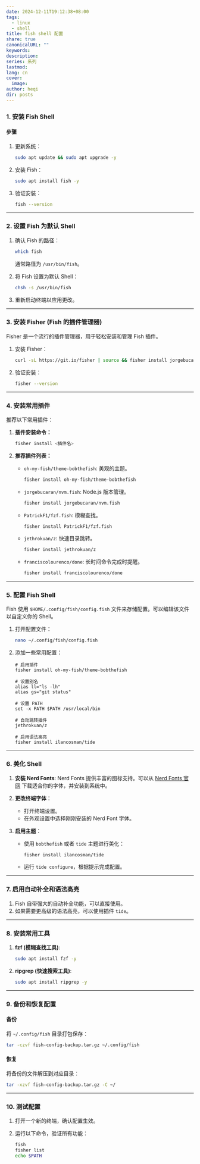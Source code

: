 ```yaml
---
date: 2024-12-11T19:12:38+08:00
tags:
  - linux
  - shell
title: fish shell 配置
share: true
canonicalURL: ""
keywords: 
description: 
series: 系列
lastmod: 
lang: cn
cover:
  image: 
author: heqi
dir: posts
---
```




### **1. 安装 Fish Shell**

#### **步骤**

1. 更新系统：
    
    ```bash
    sudo apt update && sudo apt upgrade -y
    ```
    
2. 安装 Fish：
    
    ```bash
    sudo apt install fish -y
    ```
    
3. 验证安装：
    
    ```bash
    fish --version
    ```
    

---

### **2. 设置 Fish 为默认 Shell**

1. 确认 Fish 的路径：
    
    ```bash
    which fish
    ```
    
    通常路径为 `/usr/bin/fish`。
2. 将 Fish 设置为默认 Shell：
    
    ```bash
    chsh -s /usr/bin/fish
    ```
    
3. 重新启动终端以应用更改。

---

### **3. 安装 Fisher (Fish 的插件管理器)**

Fisher 是一个流行的插件管理器，用于轻松安装和管理 Fish 插件。

1. 安装 Fisher：
    
    ```bash
    curl -sL https://git.io/fisher | source && fisher install jorgebucaran/fisher
    ```
    
2. 验证安装：
    
    ```bash
    fisher --version
    ```
    

---

### **4. 安装常用插件**

推荐以下常用插件：

1. **插件安装命令：**
    
    ```bash
    fisher install <插件名>
    ```
    
2. **推荐插件列表：**
    - `oh-my-fish/theme-bobthefish`: 美观的主题。
        
        ```bash
        fisher install oh-my-fish/theme-bobthefish
        ```
        
    - `jorgebucaran/nvm.fish`: Node.js 版本管理。
        
        ```bash
        fisher install jorgebucaran/nvm.fish
        ```
        
    - `PatrickF1/fzf.fish`: 模糊查找。
        
        ```bash
        fisher install PatrickF1/fzf.fish
        ```
        
    - `jethrokuan/z`: 快速目录跳转。
        
        ```bash
        fisher install jethrokuan/z
        ```
        
    - `franciscolourenco/done`: 长时间命令完成时提醒。
        
        ```bash
        fisher install franciscolourenco/done
        ```
        

---

### **5. 配置 Fish Shell**

Fish 使用 `$HOME/.config/fish/config.fish` 文件来存储配置。可以编辑该文件以自定义你的 Shell。

1. 打开配置文件：
    
    ```bash
    nano ~/.config/fish/config.fish
    ```
    
2. 添加一些常用配置：
    
    ```fish
    # 启用插件
    fisher install oh-my-fish/theme-bobthefish
    
    # 设置别名
    alias ll="ls -lh"
    alias gs="git status"
    
    # 设置 PATH
    set -x PATH $PATH /usr/local/bin
    
    # 自动跳转插件
    jethrokuan/z
    
    # 启用语法高亮
    fisher install ilancosman/tide
    ```
    

---

### **6. 美化 Shell**

1. **安装 Nerd Fonts**: Nerd Fonts 提供丰富的图标支持。可以从 [Nerd Fonts 官网](https://www.nerdfonts.com/) 下载适合你的字体，并安装到系统中。
    
2. **更改终端字体**：
    
    - 打开终端设置。
    - 在外观设置中选择刚刚安装的 Nerd Font 字体。
3. **启用主题**：
    
    - 使用 `bobthefish` 或者 `tide` 主题进行美化：
        
        ```bash
        fisher install ilancosman/tide
        ```
        
    - 运行 `tide configure`，根据提示完成配置。

---

### **7. 启用自动补全和语法高亮**

1. Fish 自带强大的自动补全功能，可以直接使用。
2. 如果需要更高级的语法高亮，可以使用插件 `tide`。

---

### **8. 安装常用工具**

1. **fzf (模糊查找工具)**:
    
    ```bash
    sudo apt install fzf -y
    ```
    
2. **ripgrep (快速搜索工具)**:
    
    ```bash
    sudo apt install ripgrep -y
    ```
    

---

### **9. 备份和恢复配置**

#### **备份**

将 `~/.config/fish` 目录打包保存：

```bash
tar -czvf fish-config-backup.tar.gz ~/.config/fish
```

#### **恢复**

将备份的文件解压到对应目录：

```bash
tar -xzvf fish-config-backup.tar.gz -C ~/
```

---

### **10. 测试配置**

1. 打开一个新的终端，确认配置生效。
2. 运行以下命令，验证所有功能：
    
    ```bash
    fish
    fisher list
    echo $PATH
    ```
    

